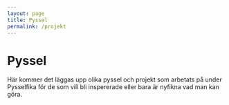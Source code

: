 ```yaml
---
layout: page
title: Pyssel
permalink: /projekt
---
```


# Pyssel

Här kommer det läggas upp olika pyssel och projekt som arbetats på under Pysselfika för de som vill bli inspererade eller bara är nyfikna vad man kan göra.

